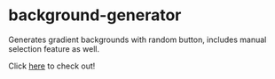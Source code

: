# background-generator
Generates gradient backgrounds with random button, includes manual selection feature as well.

Click [here](!https://rpaltayev.github.io/background-generator/) to check out! 
